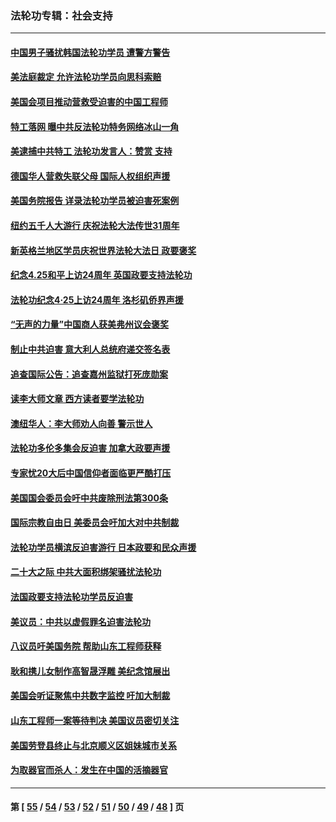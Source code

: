 ### 法轮功专辑：社会支持
---
#### [中国男子骚扰韩国法轮功学员 遭警方警告](../../pages/nf4386/n14033245.md?07240430) 
#### [美法庭裁定 允许法轮功学员向思科索赔](../../pages/nf4386/n14030620.md?07240430) 
#### [美国会项目推动营救受迫害的中国工程师](../../pages/nf4386/n14019887.md?07240430) 
#### [特工落网 曝中共反法轮功特务网络冰山一角](../../pages/nf4386/n14006412.md?07240430) 
#### [美逮捕中共特工 法轮功发言人：赞赏 支持](../../pages/nf4386/n14005107.md?07240430) 
#### [德国华人营救失联父母 国际人权组织声援](../../pages/nf4386/n14002019.md?07240430) 
#### [美国务院报告 详录法轮功学员被迫害死案例](../../pages/nf4386/n13997752.md?07240430) 
#### [纽约五千人大游行 庆祝法轮大法传世31周年](../../pages/nf4386/n13995110.md?07240430) 
#### [新英格兰地区学员庆祝世界法轮大法日 政要褒奖](../../pages/nf4386/n13990800.md?07240430) 
#### [纪念4.25和平上访24周年 英国政要支持法轮功](../../pages/nf4386/n13984057.md?07240430) 
#### [法轮功纪念4·25上访24周年 洛杉矶侨界声援](../../pages/nf4386/n13978796.md?07240430) 
#### [“无声的力量”中国商人获美弗州议会褒奖](../../pages/nf4386/n13941208.md?07240430) 
#### [制止中共迫害 意大利人总统府递交签名表](../../pages/nf4386/n13933726.md?07240430) 
#### [追查国际公告：追查嘉州监狱打死庞勋案](../../pages/nf4386/n13933461.md?07240430) 
#### [读李大师文章 西方读者要学法轮功](../../pages/nf4386/n13925142.md?07240430) 
#### [澳纽华人：李大师劝人向善 警示世人](../../pages/nf4386/n13924146.md?07240430) 
#### [法轮功多伦多集会反迫害 加拿大政要声援](../../pages/nf4386/n13881303.md?07240430) 
#### [专家忧20大后中国信仰者面临更严酷打压](../../pages/nf4386/n13874993.md?07240430) 
#### [美国国会委员会吁中共废除刑法第300条](../../pages/nf4386/n13868121.md?07240430) 
#### [国际宗教自由日 美委员会吁加大对中共制裁](../../pages/nf4386/n13855021.md?07240430) 
#### [法轮功学员横滨反迫害游行 日本政要和民众声援](../../pages/nf4386/n13847132.md?07240430) 
#### [二十大之际 中共大面积绑架骚扰法轮功](../../pages/nf4386/n13846381.md?07240430) 
#### [法国政要支持法轮功学员反迫害](../../pages/nf4386/n13841970.md?07240430) 
#### [美议员：中共以虚假罪名迫害法轮功](../../pages/nf4386/n13841083.md?07240430) 
#### [八议员吁美国务院 帮助山东工程师获释](../../pages/nf4386/n13836379.md?07240430) 
#### [耿和携儿女制作高智晟浮雕 美纪念馆展出](../../pages/nf4386/n13829624.md?07240430) 
#### [美国会听证聚焦中共数字监控 吁加大制裁](../../pages/nf4386/n13825083.md?07240430) 
#### [山东工程师一案等待判决 美国议员密切关注](../../pages/nf4386/n13815065.md?07240430) 
#### [美国劳登县终止与北京顺义区姐妹城市关系](../../pages/nf4386/n13811030.md?07240430) 
#### [为取器官而杀人：发生在中国的活摘器官](../../pages/nf4386/n13794731.md?07240430) 

---
#### 第 [ [55](./55.md?07240430) / [54](./54.md?07240430) / [53](./53.md?07240430) / [52](./52.md?07240430) / [51](./51.md?07240430) / [50](./50.md?07240430) / [49](./49.md?07240430) / [48](./48.md?07240430) ] 页
